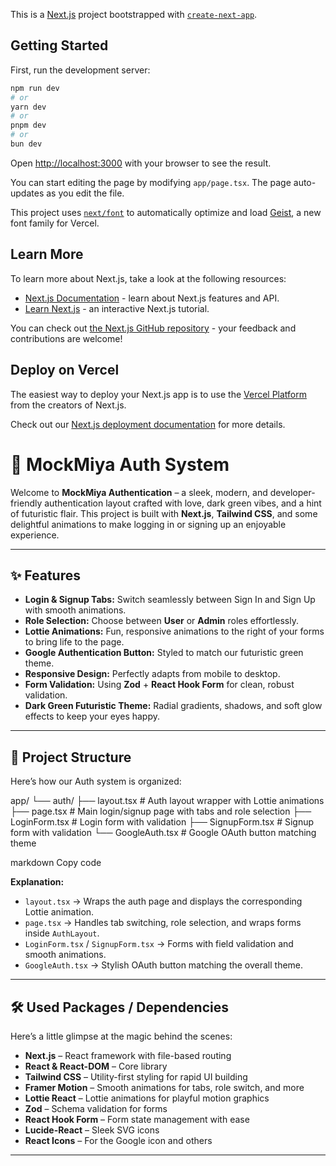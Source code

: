 This is a [Next.js](https://nextjs.org) project bootstrapped with [`create-next-app`](https://nextjs.org/docs/app/api-reference/cli/create-next-app).

## Getting Started

First, run the development server:

```bash
npm run dev
# or
yarn dev
# or
pnpm dev
# or
bun dev
```

Open [http://localhost:3000](http://localhost:3000) with your browser to see the result.

You can start editing the page by modifying `app/page.tsx`. The page auto-updates as you edit the file.

This project uses [`next/font`](https://nextjs.org/docs/app/building-your-application/optimizing/fonts) to automatically optimize and load [Geist](https://vercel.com/font), a new font family for Vercel.

## Learn More

To learn more about Next.js, take a look at the following resources:

- [Next.js Documentation](https://nextjs.org/docs) - learn about Next.js features and API.
- [Learn Next.js](https://nextjs.org/learn) - an interactive Next.js tutorial.

You can check out [the Next.js GitHub repository](https://github.com/vercel/next.js) - your feedback and contributions are welcome!

## Deploy on Vercel

The easiest way to deploy your Next.js app is to use the [Vercel Platform](https://vercel.com/new?utm_medium=default-template&filter=next.js&utm_source=create-next-app&utm_campaign=create-next-app-readme) from the creators of Next.js.

Check out our [Next.js deployment documentation](https://nextjs.org/docs/app/building-your-application/deploying) for more details.






# 🌿 MockMiya Auth System

Welcome to **MockMiya Authentication** – a sleek, modern, and developer-friendly authentication layout crafted with love, dark green vibes, and a hint of futuristic flair. This project is built with **Next.js**, **Tailwind CSS**, and some delightful animations to make logging in or signing up an enjoyable experience.

---

## ✨ Features

- **Login & Signup Tabs:** Switch seamlessly between Sign In and Sign Up with smooth animations.  
- **Role Selection:** Choose between **User** or **Admin** roles effortlessly.  
- **Lottie Animations:** Fun, responsive animations to the right of your forms to bring life to the page.  
- **Google Authentication Button:** Styled to match our futuristic green theme.  
- **Responsive Design:** Perfectly adapts from mobile to desktop.  
- **Form Validation:** Using **Zod** + **React Hook Form** for clean, robust validation.  
- **Dark Green Futuristic Theme:** Radial gradients, shadows, and soft glow effects to keep your eyes happy.

---

## 📂 Project Structure

Here’s how our Auth system is organized:

app/
└── auth/
├── layout.tsx # Auth layout wrapper with Lottie animations
├── page.tsx # Main login/signup page with tabs and role selection
├── LoginForm.tsx # Login form with validation
├── SignupForm.tsx # Signup form with validation
└── GoogleAuth.tsx # Google OAuth button matching theme

markdown
Copy code

**Explanation:**
- `layout.tsx` → Wraps the auth page and displays the corresponding Lottie animation.  
- `page.tsx` → Handles tab switching, role selection, and wraps forms inside `AuthLayout`.  
- `LoginForm.tsx` / `SignupForm.tsx` → Forms with field validation and smooth animations.  
- `GoogleAuth.tsx` → Stylish OAuth button matching the overall theme.

---

## 🛠️ Used Packages / Dependencies

Here’s a little glimpse at the magic behind the scenes:

- **Next.js** – React framework with file-based routing  
- **React & React-DOM** – Core library  
- **Tailwind CSS** – Utility-first styling for rapid UI building  
- **Framer Motion** – Smooth animations for tabs, role switch, and more  
- **Lottie React** – Lottie animations for playful motion graphics  
- **Zod** – Schema validation for forms  
- **React Hook Form** – Form state management with ease  
- **Lucide-React** – Sleek SVG icons  
- **React Icons** – For the Google icon and others  

---